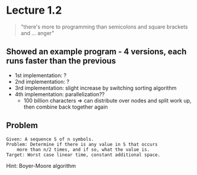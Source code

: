 # Lecture 1.2

> "there's more to programming than semicolons and square brackets and ... anger"

## Showed an example program - 4 versions, each runs faster than the previous

- 1st implementation: ?
- 2nd implementation: ?
- 3rd implementation: slight increase by switching sorting algorithm
- 4th implementation: parallelization??
    - 100 billion characters => can distribute over nodes and split work up, then combine back together again

## Problem

    Given: A sequence S of n symbols.
    Problem: Determine if there is any value in S that occurs
        more than n/2 times, and if so, what the value is.
    Target: Worst case linear time, constant additional space.

Hint: Boyer-Moore algorithm
